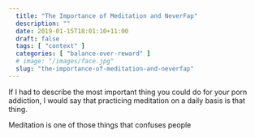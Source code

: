 ```yaml
---
  title: "The Importance of Meditation and NeverFap"
  description: ""
  date: 2019-01-15T18:01:10+11:00
  draft: false
  tags: [ "context" ]
  categories: [ "balance-over-reward" ]
  # image: "/images/face.jpg"
  slug: "the-importance-of-meditation-and-neverfap"
---
```


If I had to describe the most important thing you could do for your porn addiction, I would say that practicing meditation on a daily basis is that thing. 

Meditation is one of those things that confuses people 

